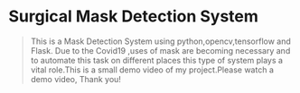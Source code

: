 # Surgical Mask Detection System

> This is a Mask Detection System using python,opencv,tensorflow and Flask. Due to the Covid19 ,uses of mask are becoming necessary and to automate this task on            different places this type of system plays a vital role.This is a small demo video of my project.Please watch a demo video, Thank you! 
